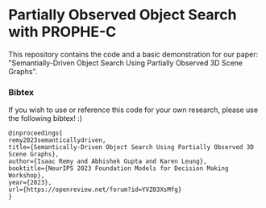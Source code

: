 # Partially Observed Object Search with PROPHE-C
This repository contains the code and a basic demonstration for our paper: "Semantially-Driven Object Search Using Partially Observed 3D Scene Graphs".



### Bibtex
If you wish to use or reference this code for your own research, please use the following bibtex! :)

```
@inproceedings{
remy2023semanticallydriven,
title={Semantically-Driven Object Search Using Partially Observed 3D Scene Graphs},
author={Isaac Remy and Abhishek Gupta and Karen Leung},
booktitle={NeurIPS 2023 Foundation Models for Decision Making Workshop},
year={2023},
url={https://openreview.net/forum?id=YVZ03XsMfg}
}
```
